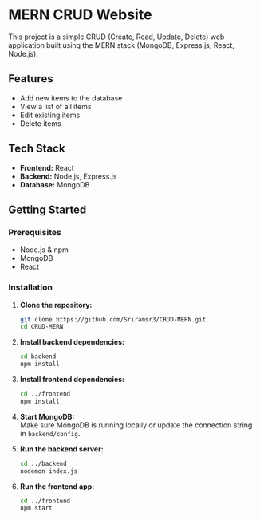 # MERN CRUD Website

This project is a simple CRUD (Create, Read, Update, Delete) web application built using the MERN stack (MongoDB, Express.js, React, Node.js).

## Features

- Add new items to the database
- View a list of all items
- Edit existing items
- Delete items

## Tech Stack

- **Frontend:** React
- **Backend:** Node.js, Express.js
- **Database:** MongoDB

## Getting Started

### Prerequisites

- Node.js & npm
- MongoDB
- React

### Installation

1. **Clone the repository:**
    ```bash
    git clone https://github.com/Sriramsr3/CRUD-MERN.git
    cd CRUD-MERN
    ```

2. **Install backend dependencies:**
    ```bash
    cd backend
    npm install
    ```

3. **Install frontend dependencies:**
    ```bash
    cd ../frontend
    npm install
    ```

4. **Start MongoDB:**  
    Make sure MongoDB is running locally or update the connection string in `backend/config`.

5. **Run the backend server:**
    ```bash
    cd ../backend
    nodemon index.js
    ```

6. **Run the frontend app:**
    ```bash
    cd ../frontend
    npm start
    ```

